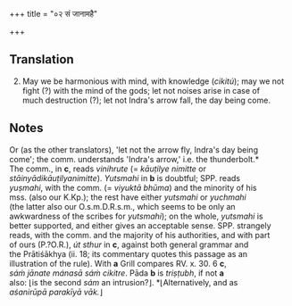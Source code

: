 +++
title = "०२ सं जानामहै"

+++
## Translation
2. May we be harmonious with mind, with knowledge (*cikitú*); may we not  
fight (?) with the mind of the gods; let not noises arise in case of  
much destruction (?); let not Indra's arrow fall, the day being come.

## Notes
Or (as the other translators), 'let not the arrow fly, Indra's day being  
come'; the comm. understands 'Indra's arrow,' i.e. the thunderbolt.\*  
The comm., in **c**, reads *vinihrute* (= *kāuṭilye nimitte* or  
*stāinyādikāuṭilyanimitte*). *Yutsmahi* in **b** is doubtful; SPP. reads  
*yuṣmahi*, with the comm. (= *viyuktā bhūma*) and the minority of his  
mss. (also our K.Kp.); the rest have either *yutsmahi* or *yuchmahi*  
(the latter also our O.s.m.D.R.s.m., which seems to be only an  
awkwardness of the scribes for *yutsmahi*); on the whole, *yutsmahi* is  
better supported, and either gives an acceptable sense. SPP. strangely  
reads, with the comm. and the majority of his authorities, and with part  
of ours (P.?O.R.), *út sthur* in **c**, against both general grammar and  
the Prātiśākhya (ii. 18; its commentary quotes this passage as an  
illustration of the rule). With **a** Grill compares RV. x. 30. 6 **c**,  
*sáṁ jānate mánasā sáṁ cikitre*. Pāda **b** is *triṣṭubh*, if not **a**  
also: ⌊is the second *sám* an intrusion?⌋. \*⌊Alternatively, and as  
*aśanirūpā parakīyā vāk.*⌋
